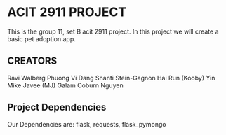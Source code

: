 # ACIT 2911 PROJECT

This is the group 11, set B acit 2911 project.
In this project we will create a basic pet adoption app.

## CREATORS

Ravi Walberg
Phuong Vi Dang
Shanti Stein-Gagnon
Hai Run (Kooby) Yin
Mike Javee (MJ) Galam
Coburn Nguyen

## Project Dependencies

Our Dependencies are: flask, requests, flask_pymongo
